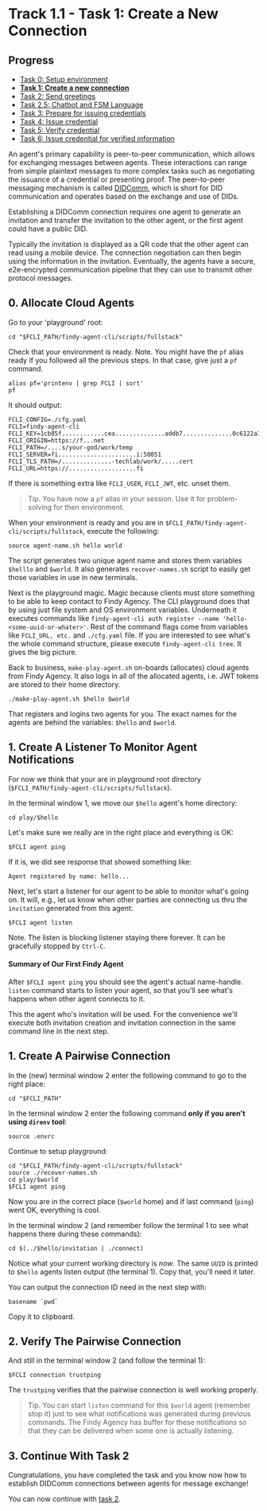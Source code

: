 # Track 1.1 - Task 1: Create a New Connection

## Progress

* [Task 0: Setup environment](../README.md)
* [**Task 1: Create a new connection**](../task1/README.md)
* [Task 2: Send greetings](../task2/README.md)
* [Task 2.5: Chatbot and FSM Language](../task2.5/README.md)
* [Task 3: Prepare for issuing credentials](../task3/README.md)
* [Task 4: Issue credential](../task4/README.md)
* [Task 5: Verify credential](../task5/README.md)
* [Task 6: Issue credential for verified information](../task6/README.md)

An agent's primary capability is peer-to-peer communication, which allows for
exchanging messages between agents. These interactions can range from simple
plaintext messages to more complex tasks such as negotiating the issuance of a
credential or presenting proof. The peer-to-peer messaging mechanism is called
[DIDComm](https://identity.foundation/didcomm-messaging/spec/), which is short
for DID communication and operates based on the exchange and use of DIDs.

Establishing a DIDComm connection requires one agent to generate an invitation
and transfer the invitation to the other agent, or the first agent could have a
public DID.

Typically the invitation is displayed as a QR code that the other agent can read
using a mobile device. The connection negotiation can then begin using the
information in the invitation. Eventually, the agents have a secure,
e2e-encrypted communication pipeline that they can use to transmit other
protocol messages.

## 0. Allocate Cloud Agents

Go to your 'playground' root:
```shell
cd "$FCLI_PATH/findy-agent-cli/scripts/fullstack"
```

Check that your environment is ready. Note. You might have the `pf` alias ready
if you followed all the previous steps. In that case, give just a `pf` command.
```shell
alias pf='printenv | grep FCLI | sort'
pf
```
It should output:
```shell
FCLI_CONFIG=./cfg.yaml
FCLI=findy-agent-cli
FCLI_KEY=1cb85f............cea..............addb7..............0c6122a340
FCLI_ORIGIN=https://f...net
FCLI_PATH=/....s/your-god/work/temp
FCLI_SERVER=fi......................i:50051
FCLI_TLS_PATH=/..............-techlab/work/.....cert
FCLI_URL=https://...................fi
```
If there is something extra like `FCLI_USER`, `FCLI_JWT`, etc. unset them.

> Tip. You have now a `pf` alias in your session. Use it for problem-solving for
> then environment.

When your environment is ready and you are in
`$FCLI_PATH/findy-agent-cli/scripts/fullstack`, execute the following: 
```shell
source agent-name.sh hello world
```
The script generates two unique agent name and stores them variables `$helllo`
and `$world`. It also generates `recover-names.sh` script to easily get those
variables in use in new terminals.

Next is the playground magic. Magic because clients must store something to be
able to keep contact to Findy Agency. The CLI playground does that by using just
file system and OS environment variables. Underneath it executes commands like
`findy-agent-cli auth register --name 'hello-<some-uuid-or-whater>'`. Rest of
the command flags come from variables like `FCLI_URL, etc.` and `./cfg.yaml`
file. If you are interested to see what's the whole command structure, please
execute `findy-agent-cli tree`. It gives the big picture.

Back to business, `make-play-agent.sh` on-boards (allocates) cloud agents from
Findy Agency. It also logs in all of the allocated agents, i.e. JWT tokens are
stored to their home directory.

```shell
./make-play-agent.sh $hello $world
```
That registers and logins two agents for you. The exact names for the agents are
behind the variables: `$hello` and `$world`.

## 1. Create A Listener To Monitor Agent Notifications

For now we think that your are in playground root directory
(`$FCLI_PATH/findy-agent-cli/scripts/fullstack`).

In the terminal window 1, we move our `$hello` agent's home directory:
```shell
cd play/$hello
```
Let's make sure we really are in the right place and everything is OK:
```shell
$FCLI agent ping
```
If it is, we did see response that showed something like:
```shell
Agent registered by name: hello...
```
Next, let's start a listener for our agent to be able to monitor what's going
on. It will, e.g., let us know when other parties are connecting us thru the
`invitation` generated from this agent:
```shell
$FCLI agent listen
```
Note. The listen is blocking listener staying there forever. It can be
gracefully stopped by `Ctrl-C`.

#### Summary of Our First Findy Agent

After `$FCLI agent ping` you should see the agent's actual name-handle. `listen`
command starts to listen your agent, so that you'll see what's happens when
other agent connects to it.

This the agent who's invitation will be used. For the convenience we'll execute
both invitation creation and invitation connection in the same command line in
the next step.

## 1. Create A Pairwise Connection

In the (new) terminal window 2 enter the following command to go to the right
place:
```shell
cd "$FCLI_PATH"
```
In the terminal window 2 enter the following command **only if you aren't
using `direnv` tool**:
```shell
source .envrc
```

Continue to setup playground:
```shell
cd "$FCLI_PATH/findy-agent-cli/scripts/fullstack"
source ./recover-names.sh
cd play/$world
$FCLI agent ping
```
Now you are in the correct place (`$world` home) and if last command (`ping`) went
OK, everything is cool.

In the terminal window 2 (and remember follow the terminal 1 to see what happens
there during these commands):
```shell
cd $(../$hello/invitation | ./connect)
```
Notice what your current working directory is *now*. The same `UUID` is printed to
`$hello` agents listen output (the terminal 1). Copy that, you'll need it later.

You can output the connection ID need in the next step with:
```shell
basename `pwd`
```
Copy it to clipboard.

## 2. Verify The Pairwise Connection

And still in the terminal window 2 (and follow the terminal 1):
```shell
$FCLI connection trustping
```
The `trustping` verifies that the pairwise connection is well working properly.

> Tip. You can start `listen` command for this `$world` agent (remember stop it)
> just to see what notifications was generated during previous commands. The
> Findy Agency has buffer for these notifications so that they can be delivered
> when some one is actually listening.

## 3. Continue With Task 2

Congratulations, you have completed the task and you know now how to establish
DIDComm connections between agents for message exchange!

You can now continue with [task 2](../task2/README.md).
